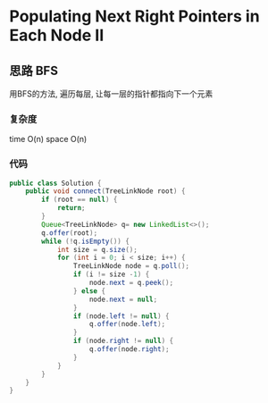 # Populating Next Right Pointers in Each Node II
## 思路 BFS
用BFS的方法, 遍历每层, 让每一层的指针都指向下一个元素
### 复杂度
time O(n) space O(n)
### 代码
```java
public class Solution {
    public void connect(TreeLinkNode root) {
        if (root == null) {
            return;
        }
        Queue<TreeLinkNode> q= new LinkedList<>();
        q.offer(root);
        while (!q.isEmpty()) {
            int size = q.size();
            for (int i = 0; i < size; i++) {
                TreeLinkNode node = q.poll();
                if (i != size -1) {
                    node.next = q.peek();
                } else {
                    node.next = null;
                }
                if (node.left != null) {
                    q.offer(node.left);
                }
                if (node.right != null) {
                    q.offer(node.right);
                }
            }
        }
    }
}
```